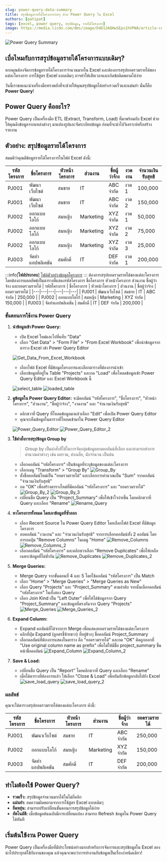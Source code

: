 ```yaml
---
slug: power-query-data-summary
title: สรุปข้อมูลรายได้โครงการง่ายๆ ด้วย Power Query ใน Excel
authors: [patipat]
tags: [excel, power query, สรุปข้อมูล, รายได้โครงการ]
image: https://media.licdn.com/dms/image/D4D12AQHwSEps1hVPWA/article-cover_image-shrink_720_1280/0/1697402119420?e=2147483647&v=beta&t=qg5JBs1eR6t0b_cuHYv5Zm6n8hjmFcfUmYBKpJ-Vtok
---
```


![Power Query Summary](https://media.licdn.com/dms/image/D4D12AQHwSEps1hVPWA/article-cover_image-shrink_720_1280/0/1697402119420?e=2147483647&v=beta&t=qg5JBs1eR6t0b_cuHYv5Zm6n8hjmFcfUmYBKpJ-Vtok)

## เบื่อไหมกับการสรุปข้อมูลรายได้โครงการแบบเดิมๆ?

หากคุณต้องจัดการข้อมูลรายได้โครงการจำนวนมากใน Excel และต้องการสรุปยอดรวมรายได้ของแต่ละโครงการ การใช้สูตร Excel แบบเดิมๆ อาจทำให้เสียเวลาและเกิดข้อผิดพลาดได้ง่าย

วันนี้เราขอแนะนำเครื่องมือทรงพลังที่จะช่วยให้คุณสรุปข้อมูลได้อย่างรวดเร็วและแม่นยำ นั่นก็คือ **Power Query**!
<!-- truncate -->
## Power Query คืออะไร?

Power Query เป็นเครื่องมือ ETL (Extract, Transform, Load) ที่มาพร้อมกับ Excel ช่วยให้คุณดึงข้อมูลจากแหล่งต่างๆ มาแปลงรูปและจัดระเบียบข้อมูล ก่อนที่จะนำไปวิเคราะห์หรือสร้างรายงาน

## ตัวอย่าง: สรุปข้อมูลรายได้โครงการ

สมมติว่าคุณมีข้อมูลรายได้โครงการในไฟล์ Excel ดังนี้:

| รหัสโครงการ | ชื่อโครงการ | หัวหน้าโครงการ | ส่วนงาน | ชื่อผู้ว่าจ้าง | งวดงาน | จำนวนเงินรับสุทธิ |
|---|---|---|---|---|---|---|
| PJ001 | พัฒนาเว็บไซต์ | สมชาย | IT | ABC จำกัด | งวด 1 | 100,000 |
| PJ001 | พัฒนาเว็บไซต์ | สมชาย | IT | ABC จำกัด | งวด 2 | 150,000 |
| PJ002 | ออกแบบโลโก้ | สมหญิง | Marketing | XYZ จำกัด | งวด 1 | 50,000 |
| PJ002 | ออกแบบโลโก้ | สมหญิง | Marketing | XYZ จำกัด | งวด 2 | 75,000 |
| PJ002 | ออกแบบโลโก้ | สมหญิง | Marketing | XYZ จำกัด | งวด 3 | 25,000 |
| PJ003 | จัดทำแอปพลิเคชัน | สมศักดิ์ | IT | DEF จำกัด | งวด 1 | 200,000 |
:::info[**ไฟล์ประกอบ**]
[ไฟล์ตัวอย่างข้อมูลโครงการ](./excel/project_operation_result.xlsx)
:::
ต้องการสรุปยอดรวมรายได้ของแต่ละโครงการ โดยต้องการผลลลัพธ์เป็นตารางที่แสดงรหัสโครงการ ชื่อโครงการ หัวหน้าโครงการ ส่วนงาน ชื่อผู้ว่าจ้าง และยอดรวมรายได้
| รหัสโครงการ | ชื่อโครงการ | หัวหน้าโครงการ | ส่วนงาน | ชื่อผู้ว่าจ้าง | ยอดรวมรายได้ |
|---|---|---|---|---|---|
| PJ001 | พัฒนาเว็บไซต์ | สมชาย | IT | ABC จำกัด | 250,000 |
| PJ002 | ออกแบบโลโก้ | สมหญิง | Marketing | XYZ จำกัด | 150,000 |
| PJ003 | จัดทำแอปพลิเคชัน | สมศักดิ์ | IT | DEF จำกัด | 200,000 |

### ขั้นตอนการใช้งาน Power Query

1.  **นำข้อมูลเข้า Power Query:**
    * เปิด Excel ใหม่และไปที่แท็บ "Data"
    * เลือก "Get Data" > "Form File" > "From Excel Workbook" เพื่อนำข้อมูลจากตาราง Excel เข้า Power Query Editor
    
    ![Get_Data_From_Excel_Workbook](./excel/get_data_from_excel.jpg)
    * เลือกไฟล์ Excel ที่มีข้อมูลโครงการและเลือกตารางที่ต้องการนำเข้า
    * เลือกข้อมูลที่อยู่ใน Table "Projects" และกด "Load" เพื่อโหลดข้อมูลเข้า Power Query Editor และ Excel Workbook นี้
    
    ![select_table](./excel/select_and_load_table_data.jpg)
    ![loaded_table](./excel/loaded_data_from_excel_file.jpg)
2. **ดูข้อมูลใน Power Query Editor:** จะมีคอลัมน์ "รหัสโครงการ", "ชื่อโครงการ", "หัวหน้าโครงการ", "ส่วนงาน", "ชื่อผู้ว่าจ้าง", "งวดงาน" และ "จำนวนเงินรับสุทธิ"
    * คลิกขวาที่ Query ที่โหลดข้อมูลมาแล้วเลือก "Edit" เพื่อเปิด Power Query Editor
    * คุณจะเห็นข้อมูลในตารางที่โหลดเข้ามาใน Power Query Editor

    ![Power_Query_Editor](./excel/open_power_query.jpg)
    ![Power_Query_Editor_2](./excel/view_projects_data.jpg)

3.  **ใช้คำสั่งการสรุปข้อมูล Group by**
    > Group by เป็นคำสั่งที่ใช้ในการจัดกลุ่มข้อมูลตามคอลัมน์ที่เลือก และสามารถทำการคำนวณค่าต่างๆ เช่น ผลรวม, ค่าเฉลี่ย, นับจำนวน เป็นต้น
    * เลือกคอลัมน์ "รหัสโครงการ" เป็นข้อมูลที่ระบุข้อมูลของแต่ละโครงการ
    * เลือกเมนู "Transform" > "Group By"
    ![Group_By](./excel/select_column_and_group_by.jpg)
    * ตั้งชื่อคอลัมน์ใหม่เป็น "ยอดรวมรายได้" และเลือกการคำนวณเป็น "Sum" จากคอลัมน์ "จำนวนเงินรับสุทธิ"
    * กด "OK" เพื่อสร้างตารางใหม่ที่มีคอลัมน์ "รหัสโครงการ" และ "ยอดรวมรายได้"
    ![Group_By_2](./excel/group_by_selected_column.jpg)
    ![Group_By_3](./excel/group_by_result.jpg)
    * เปลี่ยนชื่อ Query เป็น "Project_Summary" เพื่อให้เข้าใจง่ายขึ้น โดยคลิกขวาที่ Query และเลือก "Rename"
    ![Rename_Query](./excel/rename_query.jpg)

4.  **หาโครงการทั้งหมด โดยเอาข้อมูลที่ซ้ำออก**
    * เลือก Recent Source ใน Power Query Editor โดยเลือกไฟล์ Excel ที่มีข้อมูลโครงการ
    * ลบคอลัมน์ "งวดงาน" และ "จำนวนเงินรับสุทธิ" จากการเลือกคอลัมน์ทั้ง 2 คอลัมน์ โดยการกดปุ่ม "Remove Columns" ในเมนู "Home"
    ![Remove_Columns](./excel/remove_columns.jpg)
    ![Remove_Columns_2](./excel/remove_columns_2.jpg)
    * เลือกคอลัมน์ "รหัสโครงการ" และคลิกขวาเลือก "Remove Duplicates" เพื่อให้เหลือเฉพาะข้อมูลที่ไม่ซ้ำกัน
    ![Remove_Duplicates](./excel/remove_duplicate.jpg)
    ![Remove_Duplicates_2](./excel/remove_duplicate_2.jpg)

5.  **Merge Queries:**
    * Merge Query จากขั้นตอนที่ 4 และ 5 โดยใช้คอลัมน์ "รหัสโครงการ" เป็น Match
    * เลือก "Home" > "Merge Queries" > "Merge Queries as New"
    * เลือก Query  "Projects" และ "Project_Summary" ตามลำดับ จากนั้นเลือกคอลัมน์ "รหัสโครงการ" ในทั้งสอง Query
    * เลือก Join Kind เป็น "Left Outer" เพื่อให้ได้ข้อมูลจาก Query "Project_Summary" และข้อมูลที่ตรงกันจาก Query "Projects"
    ![Merge_Queries](./excel/merge_queries.jpg)
    ![Merge_Queries_2](./excel/merge_queries_2.jpg)

6.  **Expand Column:**
    * Expand คอลัมน์ที่ได้จากการ Merge เพื่อแสดงยอดรวมรายได้ของแต่ละโครงการ
    * คลิกที่ปุ่ม Expand (ลูกศรชี้ซ้ายขวา) ที่อยู่ข้างๆ ชื่อคอลัมน์ Project_Summary
    * เลือกคอลัมน์ที่ต้องการแสดงในตาราง คือ "ยอดรวมรายได้" และกด "OK" ติดถูกออกที่ "Use original column name as prefix" เพื่อไม่ให้มีชื่อ project_summary ขึ้นหน้าชื่อคอลัมน์
    ![Expand_Column](./excel/expand_column.jpg)
    ![Expand_Column_2](./excel/expand_column_2.jpg)

7.  **Save & Load:**
    * เปลี่ยนชื่อ Query เป็น "Report" โดยคลิกขวาที่ Query และเลือก "Rename"
    * เมื่อได้ตารางที่ต้องการแล้ว ให้เลือก "Close & Load" เพื่อบันทึกข้อมูลกลับไปยัง Excel
    ![save_load_query](./excel/save_load_query.jpg)
    ![save_load_query_2](./excel/save_load_query_2.jpg)
### ผลลัพธ์

คุณจะได้ตารางสรุปยอดรวมรายได้ของแต่ละโครงการ ดังนี้:

| รหัสโครงการ | ชื่อโครงการ | หัวหน้าโครงการ | ส่วนงาน | ชื่อผู้ว่าจ้าง | ยอดรวมรายได้ |
|---|---|---|---|---|---|
| PJ001 | พัฒนาเว็บไซต์ | สมชาย | IT | ABC จำกัด | 250,000 |
| PJ002 | ออกแบบโลโก้ | สมหญิง | Marketing | XYZ จำกัด | 150,000 |
| PJ003 | จัดทำแอปพลิเคชัน | สมศักดิ์ | IT | DEF จำกัด | 200,000 |

## ทำไมต้องใช้ Power Query?

* **รวดเร็ว:** สรุปข้อมูลจำนวนมากได้ในไม่กี่คลิก
* **แม่นยำ:** ลดความผิดพลาดจากการใช้สูตร Excel แบบเดิมๆ
* **ยืดหยุ่น:** สามารถปรับเปลี่ยนขั้นตอนการสรุปข้อมูลได้ง่าย
* **อัตโนมัติ:** เมื่อข้อมูลต้นฉบับมีการเปลี่ยนแปลง สามารถ Refresh ข้อมูลใน Power Query ได้ทันที

## เริ่มต้นใช้งาน Power Query

Power Query เป็นเครื่องมือที่มีประโยชน์อย่างมากสำหรับการจัดการและสรุปข้อมูลใน Excel ลองนำไปประยุกต์ใช้กับงานของคุณ แล้วคุณจะพบว่าการทำงานกับข้อมูลเป็นเรื่องง่ายนิดเดียว!

<!-- ![Power Query Tutorial](./images/power-query-tutorial.png) -->
